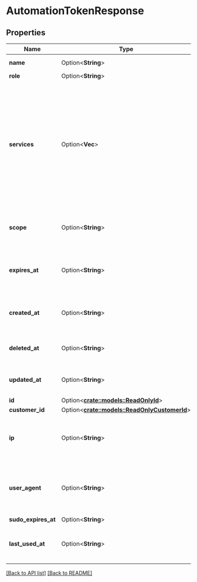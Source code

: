 # AutomationTokenResponse

## Properties

Name | Type | Description | Notes
------------ | ------------- | ------------- | -------------
**name** | Option<**String**> | The name of the token. | 
**role** | Option<**String**> |  | 
**services** | Option<**Vec<String>**> | (Optional) The service IDs of the services the token will have access to. Separate service IDs with a space. If no services are specified, the token will have access to all services on the account.  | 
**scope** | Option<**String**> | A space-delimited list of authorization scope. | [default to Scope_Global]
**expires_at** | Option<**String**> | (optional) A UTC time-stamp of when the token will expire. | 
**created_at** | Option<**String**> | A UTC time-stamp of when the token was created. | 
**deleted_at** | Option<**String**> | Date and time in ISO 8601 format. | [readonly]
**updated_at** | Option<**String**> | Date and time in ISO 8601 format. | [readonly]
**id** | Option<[**crate::models::ReadOnlyId**](ReadOnlyId.md)> |  | 
**customer_id** | Option<[**crate::models::ReadOnlyCustomerId**](ReadOnlyCustomerId.md)> |  | 
**ip** | Option<**String**> | The IP address of the client that last used the token. | 
**user_agent** | Option<**String**> | The User-Agent header of the client that last used the token. | 
**sudo_expires_at** | Option<**String**> |  | [readonly]
**last_used_at** | Option<**String**> | A UTC time-stamp of when the token was last used. | [readonly]

[[Back to API list]](../README.md#documentation-for-api-endpoints) [[Back to README]](../README.md)


